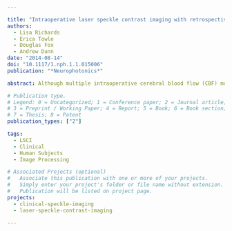 ```yaml
---

title: "Intraoperative laser speckle contrast imaging with retrospective motion correction for quantitative assessment of cerebral blood flow"
authors:
  - Lisa Richards
  - Erica Towle
  - Douglas Fox
  - Andrew Dunn
date: "2014-08-14"
doi: "10.1117/1.nph.1.1.015006"
publication: "*Neurophotonics*"

abstract: Although multiple intraoperative cerebral blood flow (CBF) monitoring techniques are currently available, a quantitative method that allows for continuous monitoring and that can be easily integrated into the surgical workflow is still needed. Laser speckle contrast imaging (LSCI) is an optical imaging technique with a high spatiotemporal resolution that has been recently demonstrated as feasible and effective for intraoperative monitoring of CBF during neurosurgical procedures. This study demonstrates the impact of retrospective motion correction on the quantitative analysis of intraoperatively acquired LSCI images. LSCI images were acquired through a surgical microscope during brain tumor resection procedures from 10 patients under baseline conditions and after a cortical stimulation in three of those patients. The patient’s electrocardiogram (ECG) was recorded during acquisition for postprocess correction of pulsatile artifacts. Automatic image registration was retrospectively performed to correct for tissue motion artifacts, and the performance of rigid and nonrigid transformations was compared. In baseline cases, the original images had $25\\%\pm27\\%$ noise across 16 regions of interest (ROIs). ECG filtering moderately reduced the noise to $20\\%\pm21\\%$, while image registration resulted in a further noise reduction of $15\\%\pm4\\%$. Combined ECG filtering and image registration significantly reduced the noise to $6.2\\%\pm2.6\\%$ ($p<0.05$). Using the combined motion correction, accuracy and sensitivity to small changes in CBF were improved in cortical stimulation cases. There was also excellent agreement between rigid and nonrigid registration methods (15/16 ROIs with $\lt$3% difference). Results from this study demonstrate the importance of motion correction for improved visualization of CBF changes in clinical LSCI images.

# Publication type.
# Legend: 0 = Uncategorized; 1 = Conference paper; 2 = Journal article;
# 3 = Preprint / Working Paper; 4 = Report; 5 = Book; 6 = Book section;
# 7 = Thesis; 8 = Patent
publication_types: ["2"]

tags:
  - LSCI
  - Clinical
  - Human Subjects
  - Image Processing

# Associated Projects (optional)
#   Associate this publication with one or more of your projects.
#   Simply enter your project's folder or file name without extension.
#   Publication will be listed on project page.
projects:
  - clinical-speckle-imaging
  - laser-speckle-contrast-imaging

---
```

